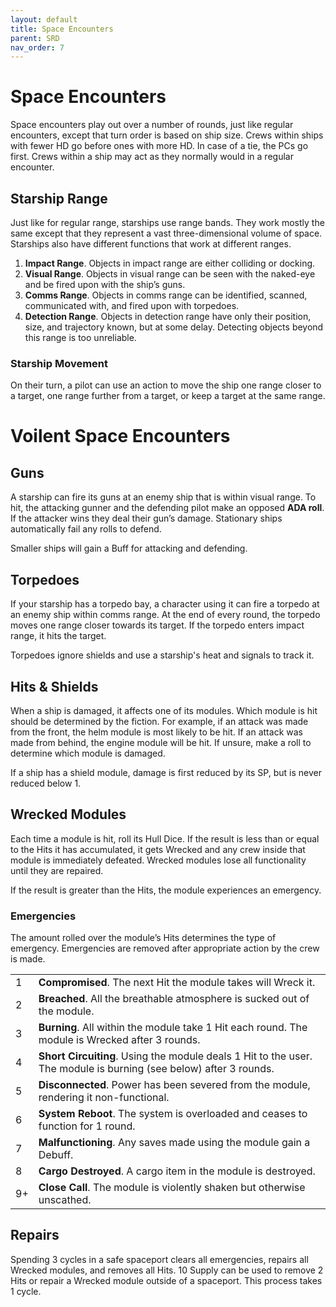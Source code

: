 ```yaml
---
layout: default
title: Space Encounters
parent: SRD
nav_order: 7
---
```


# Space Encounters

Space encounters play out over a number of rounds, just like regular encounters, except that turn order is based on ship size. Crews within ships with fewer HD go before ones with more HD. In case of a tie, the PCs go first. Crews within a ship may act as they normally would in a regular encounter. 

## Starship Range

Just like for regular range, starships use range bands. They work mostly the same except that they represent a vast three-dimensional volume of space. Starships also have different functions that work at different ranges.
1. **Impact Range**. Objects in impact range are either colliding or docking.
2. **Visual Range**. Objects in visual range can be seen with the naked-eye and be fired upon with the ship’s guns.  
3. **Comms Range**. Objects in comms range can be identified, scanned, communicated with, and fired upon with torpedoes.
4. **Detection Range**. Objects in detection range have only their position, size, and trajectory known, but at some delay. Detecting objects beyond this range is too unreliable.

### Starship Movement

On their turn, a pilot can use an action to move the ship one range closer to a target, one range further from a target, or keep a target at the same range.

# Voilent Space Encounters

## Guns

A starship can fire its guns at an enemy ship that is within visual range.
To hit, the attacking gunner and the defending pilot make an opposed **ADA roll**. If the attacker wins they deal their gun’s damage. Stationary ships automatically fail any rolls to defend.

Smaller ships will gain a Buff for attacking and defending. 

## Torpedoes

If your starship has a torpedo bay, a character using it can fire a torpedo at an enemy ship within comms range. At the end of every round, the torpedo moves one range closer towards its target. If the torpedo enters impact range, it hits the target. 

Torpedoes ignore shields and use a starship's heat and signals to track it.

## Hits & Shields

When a ship is damaged, it affects one of its modules. Which module is hit should be determined by the fiction. For example, if an attack was made from the front, the helm module is most likely to be hit. If an attack was made from behind, the engine module will be hit. If unsure, make a roll to determine which module is damaged. 

If a ship has a shield module, damage is first reduced by its SP, but is never reduced below 1.

## Wrecked Modules

Each time a module is hit, roll its Hull Dice. If the result is less than or equal to the Hits it has accumulated, it gets Wrecked and any crew inside that module is immediately defeated. Wrecked modules lose all functionality until they are repaired.

If the result is greater than the Hits, the module experiences an emergency. 

### Emergencies
The amount rolled over the module’s Hits determines the type of emergency.  Emergencies are removed after appropriate action by the crew is made.

|||
|------|------| 
| 1 | **Compromised**. The next Hit the module takes will Wreck it. |
| 2 | **Breached**. All the breathable atmosphere is sucked out of the module. |
| 3 | **Burning**. All within the module take 1 Hit each round. The module is Wrecked after 3 rounds. |
| 4 | **Short Circuiting**. Using the module deals 1 Hit to the user. The module is burning (see below) after 3 rounds. |
| 5 | **Disconnected**. Power has been severed from the module, rendering it non-functional. |
| 6 | **System Reboot**. The system is overloaded and ceases to function for 1 round. |
| 7 | **Malfunctioning**. Any saves made using the module gain a Debuff. |
| 8 | **Cargo Destroyed**. A cargo item in the module is destroyed. |
| 9+ | **Close Call**. The module is violently shaken but otherwise unscathed. |  

## Repairs

Spending 3 cycles in a safe spaceport clears all emergencies, repairs all Wrecked modules, and removes all Hits. 10 Supply can be used to remove 2 Hits or repair a Wrecked module outside of a spaceport. This process takes 1 cycle.
